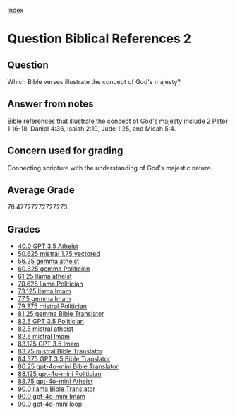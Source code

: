 
[Index](../../index.md)
# Question Biblical References 2
## Question
Which Bible verses illustrate the concept of God's majesty?

## Answer from notes
Bible references that illustrate the concept of God's majesty include 2 Peter 1:16-18, Daniel 4:36, Isaiah 2:10, Jude 1:25, and Micah 5:4.

## Concern used for grading
Connecting scripture with the understanding of God's majestic nature.

## Average Grade
76.47727272727273

## Grades
 * [40.0 GPT 3.5 Atheist](../answers/GPT_3.5_Atheist/Biblical_References_2.md)
 * [50.625 mistral 1.75 vectored](../answers/mistral_1.75_vectored/Biblical_References_2.md)
 * [56.25 gemma atheist](../answers/gemma_atheist/Biblical_References_2.md)
 * [60.625 gemma Politician](../answers/gemma_Politician/Biblical_References_2.md)
 * [61.25 llama atheist](../answers/llama_atheist/Biblical_References_2.md)
 * [70.625 llama Politician](../answers/llama_Politician/Biblical_References_2.md)
 * [73.125 llama Imam](../answers/llama_Imam/Biblical_References_2.md)
 * [77.5 gemma Imam](../answers/gemma_Imam/Biblical_References_2.md)
 * [79.375 mistral Politician](../answers/mistral_Politician/Biblical_References_2.md)
 * [81.25 gemma Bible Translator](../answers/gemma_Bible_Translator/Biblical_References_2.md)
 * [82.5 GPT 3.5 Politician](../answers/GPT_3.5_Politician/Biblical_References_2.md)
 * [82.5 mistral atheist](../answers/mistral_atheist/Biblical_References_2.md)
 * [82.5 mistral Imam](../answers/mistral_Imam/Biblical_References_2.md)
 * [83.125 GPT 3.5 Imam](../answers/GPT_3.5_Imam/Biblical_References_2.md)
 * [83.75 mistral Bible Translator](../answers/mistral_Bible_Translator/Biblical_References_2.md)
 * [84.375 GPT 3.5 Bible Translator](../answers/GPT_3.5_Bible_Translator/Biblical_References_2.md)
 * [86.25 gpt-4o-mini Bible Translator](../answers/gpt-4o-mini_Bible_Translator/Biblical_References_2.md)
 * [88.125 gpt-4o-mini Politician](../answers/gpt-4o-mini_Politician/Biblical_References_2.md)
 * [88.75 gpt-4o-mini Atheist](../answers/gpt-4o-mini_Atheist/Biblical_References_2.md)
 * [90.0 llama Bible Translator](../answers/llama_Bible_Translator/Biblical_References_2.md)
 * [90.0 gpt-4o-mini Imam](../answers/gpt-4o-mini_Imam/Biblical_References_2.md)
 * [90.0 gpt-4o-mini loop](../answers/gpt-4o-mini_loop/Biblical_References_2.md)
